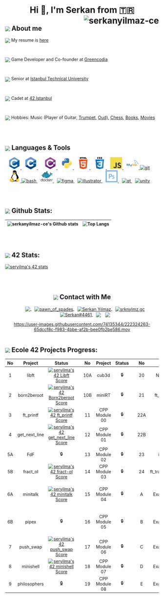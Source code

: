 <h1 align="center">Hi 👋, I'm Serkan from 🇹🇷 <a> <img align="right" src="https://komarev.com/ghpvc/?username=serkanyilmaz-ce&label=Profile%20views&color=orange&style=flat" alt="serkanyilmaz-ce"/><a></h1> 

<h2><img align="center" src="https://media.giphy.com/media/jDuRXO04tzpRKz9c2w/giphy.gif" width ="40"> About me</h2>

 <img align="center" src="https://media.giphy.com/media/l4AFk2T11lpflZFGkX/giphy.gif"  width ="25px">  My resume is <a href="https://greencodia.com/resumes/Resume-Serkan-YILMAZ.pdf" target="_blank">here</a>
 <!-- <img align="top" style="width:400px; height:auto" src="Images/geek.gif"/> -->
 </br>
 
  <img align="center" src="https://media.giphy.com/media/TLPTbOAwRD9zoi1QOI/giphy.gif"  width ="25px">  Game Developer and Co-founder at <a href = "https://greencodia.com/">Greencodia</a>
 
  </br>

 <img align="center" src="https://media.giphy.com/media/dBrXAuiJQpBTgFhHFH/giphy.gif"  width ="25px">  Senior at <a href = "https://www.itu.edu.tr/en">Istanbul Technical University</a>

 </br>

<img align="center" src="https://media.giphy.com/media/tsSpBdwJWsgvruT4Ha/giphy.gif"  width ="25px">  Cadet at <a href= "https://42istanbul.com.tr/">42 Istanbul</a> 

 </br>
 
 <img align="center" src="https://media.giphy.com/media/QuVplMko9NmomDV2uH/giphy.gif"  width ="25px">  Hobbies: Music (Player of Guitar, <a href = "https://www.youtube.com/watch?v=fzAiskv_2Us">Trumpet</a>, <a href = "https://music.youtube.com/watch?v=wD_OR97BrEE&feature=share">Oud)</a>, <a href= "https://lichess.org/@/pawnofspades">Chess</a>,  <a href="https://1000kitap.com/srknylmz">Books</a>, <a href="https://m.imdb.com/list/ls092351081/?ref_=m_urls_ls">Movies</a>

 </br>
 </br>
 
<h2><img align="center" src="https://media2.giphy.com/media/QssGEmpkyEOhBCb7e1/giphy.gif?cid=ecf05e47a0n3gi1bfqntqmob8g9aid1oyj2wr3ds3mg700bl&rid=giphy.gif" width ="40"> Languages & Tools</h2>

<p> 
<a href="https://www.cprogramming.com/" target="_blank" rel="noreferrer"> <img style="margin-left: 10px;" src="https://raw.githubusercontent.com/devicons/devicon/master/icons/c/c-original.svg" alt="c" width="40" height="40"/> </a> 
<a href="https://www.w3schools.com/cpp/" target="_blank" rel="noreferrer"> <img style="margin-left: 10px;" src="https://raw.githubusercontent.com/devicons/devicon/master/icons/cplusplus/cplusplus-original.svg" alt="cplusplus" width="40" height="40"/> </a> 
<a style="margin-left: 10px;" href="https://www.w3schools.com/cs/" target="_blank" rel="noreferrer"> <img style="margin-left: 10px;" src="https://raw.githubusercontent.com/devicons/devicon/master/icons/csharp/csharp-original.svg" alt="csharp" width="40" height="40"/> </a>
<a href="https://www.python.org" target="_blank" rel="noreferrer"> <img style="margin-left: 10px;" src="https://raw.githubusercontent.com/devicons/devicon/master/icons/python/python-original.svg" alt="python" width="40" height="40"/> </a>
<a href="https://www.w3.org/html/" target="_blank" rel="noreferrer"> <img style="margin-left: 10px;" src="https://raw.githubusercontent.com/devicons/devicon/master/icons/html5/html5-original-wordmark.svg" alt="html5" width="40" height="40"/> </a> 
<a href="https://www.w3schools.com/css/" target="_blank" rel="noreferrer"> <img style="margin-left: 10px;" src="https://raw.githubusercontent.com/devicons/devicon/master/icons/css3/css3-original-wordmark.svg" alt="css3" width="40" height="40"/> </a> 
<a href="https://developer.mozilla.org/en-US/docs/Web/JavaScript" target="_blank" rel="noreferrer"> <img style="margin-left: 10px;" src="https://raw.githubusercontent.com/devicons/devicon/master/icons/javascript/javascript-original.svg" alt="javascript" width="40" height="40"/> </a> 
<a href="https://www.mysql.com/" target="_blank" rel="noreferrer"> <img style="margin-left: 10px;" src="https://raw.githubusercontent.com/devicons/devicon/master/icons/mysql/mysql-original-wordmark.svg" alt="mysql" width="40" height="40"/> </a>
<a href="https://git-scm.com/" target="_blank" rel="noreferrer"> <img src="https://www.vectorlogo.zone/logos/git-scm/git-scm-icon.svg" alt="git" width="40" height="40"/> </a> 
<a href="https://www.linux.org/" target="_blank" rel="noreferrer"> <img style="margin-left: 10px;" src="https://raw.githubusercontent.com/devicons/devicon/master/icons/linux/linux-original.svg" alt="linux" width="40" height="40"/> </a>
<a href="https://www.gnu.org/software/bash/" target="_blank" rel="noreferrer"> <img src="https://img.icons8.com/color/48/bash.png" alt="bash" width="40" height="40"/> </a>
<a href="https://www.docker.com/" target="_blank" rel="noreferrer"> <img style="margin-left: 10px;" src="https://raw.githubusercontent.com/devicons/devicon/master/icons/docker/docker-original-wordmark.svg" alt="docker" width="40" height="40"/> </a> 
<a href="https://www.figma.com/" target="_blank" rel="noreferrer"> <img style="margin-left: 10px;" src="https://www.vectorlogo.zone/logos/figma/figma-icon.svg" alt="figma" width="40" height="40"/> </a>
<a href="https://www.adobe.com/in/products/illustrator.html" target="_blank" rel="noreferrer"> <img style="margin-left: 10px;" src="https://www.vectorlogo.zone/logos/adobe_illustrator/adobe_illustrator-icon.svg" alt="illustrator" width="40" height="40"/> </a> 
<a href="https://www.photoshop.com/en" target="_blank" rel="noreferrer"> <img style="margin-left: 10px;" src="https://raw.githubusercontent.com/devicons/devicon/master/icons/photoshop/photoshop-line.svg" alt="photoshop" width="40" height="40"/> </a> 
<a href="https://www.qt.io/" target="_blank" rel="noreferrer"> <img style="margin-left: 10px;" src="https://upload.wikimedia.org/wikipedia/commons/0/0b/Qt_logo_2016.svg" alt="qt" width="40" height="40"/> </a> 
<a href="https://unity.com/" target="_blank" rel="noreferrer"> <img style="margin-left: 10px;" src="https://img.icons8.com/dusk/64/unity.png" alt="unity" width="40" height="40"/> </a> </p>

 </br>
 </br>
 
<h2><img align="center" src="https://media.giphy.com/media/iY8CRBdQXODJSCERIr/giphy.gif" width="45"> Github Stats:</h2>
<p>
 
| ![serkanyilmaz-ce's Github stats](https://github-readme-stats.vercel.app/api?username=serkanyilmaz-ce&show_icons=true&hide_border=true&theme=darcula) | ![Top Langs](https://github-readme-stats.vercel.app/api/top-langs/?username=serkanyilmaz-ce&theme=darcula&card_width=500) |
| ------------- | ------------- |
 
</p>
</br>
</br>
 
 <h2><img align="center" src="https://media4.giphy.com/media/v1.Y2lkPTc5MGI3NjExOGVhYTE3NDU5OWVhOGEzMjE2ZjM4NTNmYTI1NjlhN2UwZmRjZjNjNCZjdD10cw/UUBYepX4WSiNFf8GOT/giphy.gif" width="45"> 42 Stats:</h2>
 
<div>
 
[![seryilma's 42 stats](https://badge42.vercel.app/api/v2/cla3u9rlq00060gmmorpyv61w/stats?cursusId=21&coalitionId=228)](https://github.com/JaeSeoKim/badge42)

</div>
 </br>
 </br>

<h2 align="center"><img align="center" src="https://user-images.githubusercontent.com/74135344/222338799-da4c126b-6125-44e2-ad42-3d81f09b21e0.png" width ="40"> Contact with Me</h2>

<p>
<!--<h3 align="center" > <img src="Images/icons8-customer-support.gif" width="30" height="30" style="margin-right: 10px;">Connect with me </h3>-->
<div align="center" class="icons-social" style="margin-left: 10px;">
<a style="margin-left: 10px;" target="_blank" href="https://github.com/serkanyilmaz-ce">
  <img align="center" src="https://img.icons8.com/doodle/40/000000/github--v1.png">
</a>
<a style="margin-left: 10px;" href="https://twitter.com/pawn_of_spades" target="blank">
  <img align="center" src="https://img.icons8.com/doodle/1x/twitter-squared--v2.png" alt="pawn_of_spades">
</a>
<a style="margin-left: 10px;" href="https://linkedin.com/in/serkan-yilmazz/" target="blank">
  <img align="center" src="https://img.icons8.com/doodle/40/000000/linkedin--v2.png" alt="Serkan Yılmaz">
</a>
<a style="margin-left: 10px;" href="https://www.instagram.com/serkanyilmaz.gc/" target="blank">
  <img align="center" src="https://img.icons8.com/doodle/48/instagram-new.png" alt="srknylmz.gc">
</a>
<a style="margin-left: 10px;" href="https://discordapp.com/users/773562948802576404" target="blank">
  <img align="center" src="https://img.icons8.com/doodle/48/discord-new-logo.png" alt="Serkan#4461" height="40" width="40">
</a>
<a style="margin-left: 10px;" target="_blank" href="https://stackoverflow.com/users/16186805/cmpesy"><img align="center" src="https://img.icons8.com/color/48/stackoverflow.png"></a>
<a style="margin-left: 10px;" target="_blank" href="mailto:serkanyilmaz@greencodia.com"><img align="center" src="https://img.icons8.com/doodle/48/new-post.png"></a>
</div>
</p>

<div align="center" style="width:auto;height:50px">

https://user-images.githubusercontent.com/74135344/222324263-65dccf8c-f983-4bbe-af2b-bee0fb2be586.mov

 </div>
 
  <h2><img align="center" src="https://media4.giphy.com/media/v1.Y2lkPTc5MGI3NjExOGVhYTE3NDU5OWVhOGEzMjE2ZjM4NTNmYTI1NjlhN2UwZmRjZjNjNCZjdD10cw/UUBYepX4WSiNFf8GOT/giphy.gif" width="45"> Ecole 42 Projects Progress:</h2>

| No | Project | Status  |  | No  | Project | Status |  | No | Project     | Status |
| :---:  | :---:   | :---:  | :---:  | :---:  | :---:    | :---:    | :---:  | :---:  | :---:  | :---:   |
| 1  | libft   | [![seryilma's 42 Libft Score](https://badge42.vercel.app/api/v2/cla3u9rlq00060gmmorpyv61w/project/2449733)](https://github.com/JaeSeoKim/badge42) | | 10A | cub3d   | 🔒 |  | 20 | NetPractice | 🔒  |
| 2  | born2beroot   | [![seryilma's 42 Born2beroot Score](https://badge42.vercel.app/api/v2/cla3u9rlq00060gmmorpyv61w/project/2513967)](https://github.com/JaeSeoKim/badge42) |  | 10B | miniRT   | 🔒   |  | 21 | ft_containers | 🔒   |
| 3  | ft_printf   | [![seryilma's 42 ft_printf Score](https://badge42.vercel.app/api/v2/cla3u9rlq00060gmmorpyv61w/project/2513966)](https://github.com/JaeSeoKim/badge42) |  | 11 | CPP Module 00   | 🔒 |  | 22A | ft_irc | 🔒   |
| 4  | get_next_line   | [![seryilma's 42 get_next_line Score](https://badge42.vercel.app/api/v2/cla3u9rlq00060gmmorpyv61w/project/2513965)](https://github.com/JaeSeoKim/badge42) |  | 12 | CPP Module 01   | 🔒  |  | 22B | webserv | 🔒   |
| 5A  | FdF   | 🔒 |  | 13 | CPP Module 02   | 🔒   |  | 23 | inception | 🔒   |
| 5B  | fract_ol   | [![seryilma's 42 fract-ol Score](https://badge42.vercel.app/api/v2/cla3u9rlq00060gmmorpyv61w/project/2935245)](https://github.com/JaeSeoKim/badge42) |  | 14 | CPP Module 03   | 🔒   |  | 24 | ft_transcendence | 🔒   |
| 6A  | minitalk   | [![seryilma's 42 minitalk Score](https://badge42.vercel.app/api/v2/cla3u9rlq00060gmmorpyv61w/project/2915698)](https://github.com/JaeSeoKim/badge42) |  | 15 | CPP Module 04   | 🔒   |  | A | Exam Rank 02 | [![seryilma's 42 Exam Rank 02 Score](https://badge42.vercel.app/api/v2/cla3u9rlq00060gmmorpyv61w/project/2915434)](https://github.com/JaeSeoKim/badge42) |
| 6B  | pipex   | 🔒 |  | 16 | CPP Module 05   | 🔒   |  | B | Exam Rank 03 | [![seryilma's 42 Exam Rank 03 Score](https://badge42.vercel.app/api/v2/cla3u9rlq00060gmmorpyv61w/project/3039992)](https://github.com/JaeSeoKim/badge42)  |
| 7  | push_swap   | [![seryilma's 42 push_swap Score](https://badge42.vercel.app/api/v2/cla3u9rlq00060gmmorpyv61w/project/2917302)](https://github.com/JaeSeoKim/badge42) |  | 17 | CPP Module 06   | 🔒   |  | C | Exam Rank 04 |  🔒  |
| 8  | minishell   | [![seryilma's 42 minishell Score](https://badge42.vercel.app/api/v2/cla3u9rlq00060gmmorpyv61w/project/3038178)](https://github.com/JaeSeoKim/badge42) |  | 18 | CPP Module 07   | 🔒   |  | D | Exam Rank 05 |  🔒  |
| 9  | philosophers   | [🔒](https://badge42.vercel.app/api/v2/cla3u9rlq00060gmmorpyv61w/project/3015425) |  | 19 | CPP Module 08   | 🔒   |  | E | Exam Rank 06 | 🔒   |

